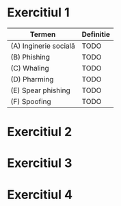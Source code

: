 # Exercitiul 1

| Termen | Definitie |
|---	|---	|
| (A) Inginerie socială | TODO |
| (B) Phishing | TODO |
| (C) Whaling | TODO |
| (D) Pharming | TODO |
| (E) Spear phishing | TODO |
| (F) Spoofing | TODO |

# Exercitiul 2

# Exercitiul 3

# Exercitiul 4